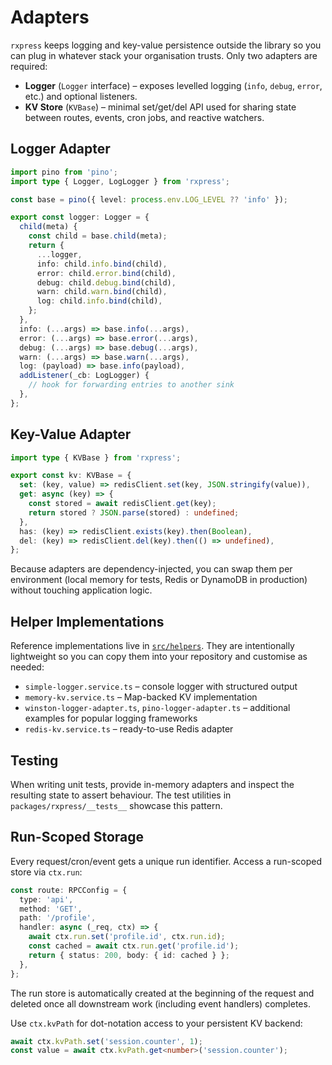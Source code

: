 # Adapters

`rxpress` keeps logging and key-value persistence outside the library so you can plug in whatever stack your organisation trusts. Only two adapters are required:

- **Logger** (`Logger` interface) – exposes levelled logging (`info`, `debug`, `error`, etc.) and optional listeners.
- **KV Store** (`KVBase`) – minimal set/get/del API used for sharing state between routes, events, cron jobs, and reactive watchers.

## Logger Adapter

```ts
import pino from 'pino';
import type { Logger, LogLogger } from 'rxpress';

const base = pino({ level: process.env.LOG_LEVEL ?? 'info' });

export const logger: Logger = {
  child(meta) {
    const child = base.child(meta);
    return {
      ...logger,
      info: child.info.bind(child),
      error: child.error.bind(child),
      debug: child.debug.bind(child),
      warn: child.warn.bind(child),
      log: child.info.bind(child),
    };
  },
  info: (...args) => base.info(...args),
  error: (...args) => base.error(...args),
  debug: (...args) => base.debug(...args),
  warn: (...args) => base.warn(...args),
  log: (payload) => base.info(payload),
  addListener(_cb: LogLogger) {
    // hook for forwarding entries to another sink
  },
};
```

## Key-Value Adapter

```ts
import type { KVBase } from 'rxpress';

export const kv: KVBase = {
  set: (key, value) => redisClient.set(key, JSON.stringify(value)),
  get: async (key) => {
    const stored = await redisClient.get(key);
    return stored ? JSON.parse(stored) : undefined;
  },
  has: (key) => redisClient.exists(key).then(Boolean),
  del: (key) => redisClient.del(key).then(() => undefined),
};
```

Because adapters are dependency-injected, you can swap them per environment (local memory for tests, Redis or DynamoDB in production) without touching application logic.

## Helper Implementations

Reference implementations live in [`src/helpers`](../src/helpers). They are intentionally lightweight so you can copy them into your repository and customise as needed:

- `simple-logger.service.ts` – console logger with structured output
- `memory-kv.service.ts` – Map-backed KV implementation
- `winston-logger-adapter.ts`, `pino-logger-adapter.ts` – additional examples for popular logging frameworks
- `redis-kv.service.ts` – ready-to-use Redis adapter

## Testing

When writing unit tests, provide in-memory adapters and inspect the resulting state to assert behaviour. The test utilities in `packages/rxpress/__tests__` showcase this pattern.

## Run-Scoped Storage

Every request/cron/event gets a unique run identifier. Access a run-scoped store via `ctx.run`:

```ts
const route: RPCConfig = {
  type: 'api',
  method: 'GET',
  path: '/profile',
  handler: async (_req, ctx) => {
    await ctx.run.set('profile.id', ctx.run.id);
    const cached = await ctx.run.get('profile.id');
    return { status: 200, body: { id: cached } };
  },
};
```

The run store is automatically created at the beginning of the request and deleted once all downstream work (including event handlers) completes.

Use `ctx.kvPath` for dot-notation access to your persistent KV backend:

```ts
await ctx.kvPath.set('session.counter', 1);
const value = await ctx.kvPath.get<number>('session.counter');
```
